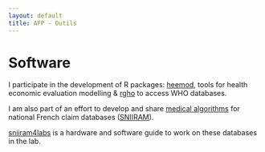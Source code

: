 ```yaml
---
layout: default
title: AFP - Outils
---
```


# Software

I participate in the development of R packages: [heemod](https://pierucci.github.io/heemod/), tools for health economic evaluation modelling & [rgho](https://pierucci.github.io/rgho/) to access WHO databases.

I am also part of an effort to develop and share  [medical algorithms](https://github.com/pierucci/polymed) for national French claim databases ([SNIIRAM](http://www.ameli.fr/l-assurance-maladie/statistiques-et-publications/sniiram/finalites-du-sniiram.php)).

[sniiram4labs](https://urc-eco.github.io/sniiram4labs/) is a hardware and software guide to work on these databases in the lab.

